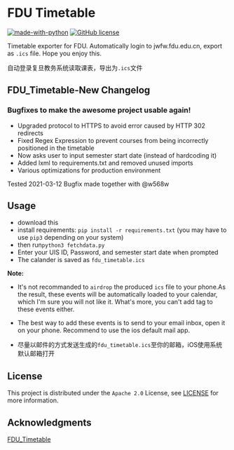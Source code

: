 # FDU Timetable
[![made-with-python](https://img.shields.io/badge/Made%20with-Python-1f425f.svg)](https://www.python.org/)
[![GitHub license](https://img.shields.io/badge/license-Apache%202.0-blue)](https://github.com/Liu-Molin/FDU_Timetable/blob/master/LICENCE)

Timetable exporter for FDU. Automatically login to jwfw.fdu.edu.cn, export as `.ics` file. Hope you enjoy this.

自动登录复旦教务系统读取课表，导出为`.ics`文件

## FDU_Timetable-New Changelog
### Bugfixes to make the awesome project usable again!
- Upgraded protocol to HTTPS to avoid error caused by HTTP 302 redirects
- Fixed Regex Expression to prevent courses from being incorrectly positioned in the timetable
- Now asks user to input semester start date (instead of hardcoding it)
- Added lxml to requirements.txt and removed unused imports
- Various optimizations for production environment

Tested 2021-03-12
Bugfix made together with @w568w

## Usage
- download this
- install requirements: `pip install -r requirements.txt` (you may have to use `pip3` depending on your system)
- then run`python3 fetchdata.py`
- Enter your UIS ID, Password, and semester start date when prompted
- The calander is saved as `fdu_timetable.ics`

**Note:** 

- It's not recommanded to `airdrop` the produced `ics` file to your phone.As the result, these events will be automatically loaded to your calendar, which I'm sure you will not like it. What's more, you can't add tag to these events either.

- The best way to add these events is to send to your email inbox,
  open it on your phone. Recommend to use the ios default mail app.

- 尽量以邮件的方式发送生成的`fdu_timetable.ics`至你的邮箱，iOS使用系统默认邮箱打开

## License
This project is distributed under the `Apache 2.0` License, see [LICENSE](https://github.com/Liu-Molin/FDU_Timetable/blob/master/LICENCE) for more information.

## Acknowledgments
[FDU_Timetable](https://github.com/Molin-L/FDU_Timetable)
